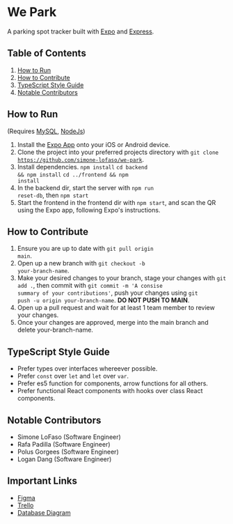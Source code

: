 # We Park

A parking spot tracker built with [Expo](https://expo.dev/) and [Express](https://expressjs.com/).

## Table of Contents

1. [How to Run](#how-to-run)
2. [How to Contribute](#how-to-contribute)
3. [TypeScript Style Guide](#typescript-style-guide)
4. [Notable Contributors](#notable-contributors)

## How to Run

(Requires [MySQL](https://www.mysql.com/), [NodeJs](https://nodejs.org/en/))

1. Install the [Expo App](https://expo.dev/client) onto your iOS or Android device.
2. Clone the project into your preferred projects directory with <code>git clone https://github.com/simone-lofaso/we-park</code>.
3. Install dependencies. <code>npm install</code> <code>cd backend && npm install</code> <code>cd ../frontend && npm install</code>
4. In the backend dir, start the server with <code>npm run reset-db</code>, then <code>npm start</code>
5. Start the frontend in the frontend dir with <code>npm start</code>, and scan the QR using the Expo app, following Expo's instructions.

## How to Contribute

1. Ensure you are up to date with <code>git pull origin main</code>.
2. Open up a new branch with <code>git checkout -b your-branch-name</code>.
3. Make your desired changes to your branch, stage your changes with <code>git add .</code>, then commit with <code>git commit -m 'A consise summary of your contributions'</code>, push your changes using <code>git push -u origin your-branch-name</code>. <strong>DO NOT PUSH TO MAIN</strong>.
4. Open up a pull request and wait for at least 1 team member to review your changes.
5. Once your changes are approved, merge into the main branch and delete your-branch-name.

## TypeScript Style Guide

- Prefer types over interfaces whereever possible.
- Prefer <code>const</code> over <code>let</code> and <code>let</code> over <code>var</code>.
- Prefer es5 function for components, arrow functions for all others.
- Prefer functional React components with hooks over class React components.

## Notable Contributors

- Simone LoFaso (Software Engineer)
- Rafa Padilla (Software Engineer)
- Polus Gorgees (Software Engineer)
- Logan Dang (Software Engineer)

## Important Links

- [Figma](https://www.figma.com/file/u9Appt46M0BBispTLVQnxB/WePark?node-id=0%3A1)
- [Trello](https://trello.com/b/cJrzfF7D/wepark)
- [Database Diagram](https://drawsql.app/teams/we-park-team/diagrams/we-park-db)
